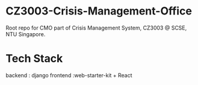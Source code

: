 # CZ3003-Crisis-Management-Office
Root repo for CMO part of Crisis Management System, CZ3003 @ SCSE, NTU Singapore.

# Tech Stack
backend : django
frontend :web-starter-kit + React